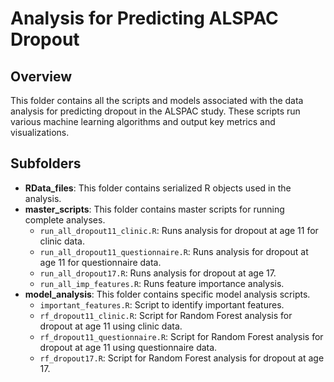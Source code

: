 # Analysis for Predicting ALSPAC Dropout

## Overview

This folder contains all the scripts and models associated with the data analysis for predicting dropout in the ALSPAC study. These scripts run various machine learning algorithms and output key metrics and visualizations.

## Subfolders

- **RData_files**: This folder contains serialized R objects used in the analysis.
- **master_scripts**: This folder contains master scripts for running complete analyses.
  - `run_all_dropout11_clinic.R`: Runs analysis for dropout at age 11 for clinic data.
  - `run_all_dropout11_questionnaire.R`: Runs analysis for dropout at age 11 for questionnaire data.
  - `run_all_dropout17.R`: Runs analysis for dropout at age 17.
  - `run_all_imp_features.R`: Runs feature importance analysis.
- **model_analysis**: This folder contains specific model analysis scripts.
  - `important_features.R`: Script to identify important features.
  - `rf_dropout11_clinic.R`: Script for Random Forest analysis for dropout at age 11 using clinic data.
  - `rf_dropout11_questionnaire.R`: Script for Random Forest analysis for dropout at age 11 using questionnaire data.
  - `rf_dropout17.R`: Script for Random Forest analysis for dropout at age 17.

